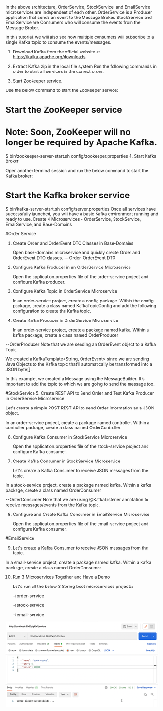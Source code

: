 In the above architecture, OrderService, StockService, and EmailService microservices are independent of each other. OrderService is a Producer application that sends an event to the Message Broker. StockService and EmailService are Consumers who will consume the events from the Message Broker.

In this tutorial, we will also see how multiple consumers will subscribe to a single Kafka topic to consume the events/messages.


1. Download Kafka from the official website at https://kafka.apache.org/downloads

2. Extract Kafka zip in the local file system
   Run the following commands in order to start all services in the correct order:

3. Start Zookeeper service.

Use the below command to start the Zookeeper service:
# Start the ZooKeeper service
# Note: Soon, ZooKeeper will no longer be required by Apache Kafka.
$ bin/zookeeper-server-start.sh config/zookeeper.properties
4. Start Kafka Broker

Open another terminal session and run the below command to start the Kafka broker:
# Start the Kafka broker service
$ bin/kafka-server-start.sh config/server.properties
Once all services have successfully launched, you will have a basic Kafka environment running and ready to use.
Create 4 Microservices - OrderService, StockService, EmailService, and Base-Domains

#Order Service
1. Create Order and OrderEvent DTO Classes in Base-Domains

   Open base-domains microservice and quickly create Order and OrderEvent DTO classes.
-- Order, OrderEvent DTO
2. Configure Kafka Producer in an OrderService Microservice

   Open the application.properties file of the order-service project and configure Kafka producer.
3. Configure Kafka Topic in OrderService Microservice

   In an order-service project, create a config package. Within the config package, create a class named KafkaTopicConfig and add the following configuration to create the Kafka topic.
4. Create Kafka Producer in OrderService Microservice

   In an order-service project, create a package named kafka. Within a kafka package, create a class named OrderProducer

--OrderProducer
Note that we are sending an OrderEvent object to a Kafka Topic.

We created a KafkaTemplate<String, OrderEvent> since we are sending Java Objects to the Kafka topic that’ll automatically be transformed into a JSON byte[].

In this example, we created a Message using the MessageBuilder. It’s important to add the topic to which we are going to send the message too.

#StockService
5. Create REST API to Send Order and Test Kafka Producer in OrderService Microservice

   Let's create a simple POST REST API to send Order information as a JSON object.

In an order-service project, create a package named controller. Within a controller package, create a class named OrderController

6. Configure Kafka Consumer in StockService Microservice

   Open the application.properties file of the stock-service project and configure Kafka consumer.

7. Create Kafka Consumer in StockService Microservice

   Let's create a Kafka Consumer to receive JSON messages from the topic.

In a stock-service project, create a package named kafka. Within a kafka package, create a class named OrderConsumer

--OrderConsumer
Note that we are using @KafkaListener annotation to receive messages/events from the Kafka topic.

8. Configure and Create Kafka Consumer in EmailService Microservice

   Open the application.properties file of the email-service project and configure Kafka consumer.

#EmailService

9. Let's create a Kafka Consumer to receive JSON messages from the topic.

In a email-service project, create a package named kafka. Within a kafka package, create a class named OrderConsumer

10. Run 3 Microservices Together and Have a Demo

    Let's run all the below 3 Spring boot microservices projects:

    ->order-service

    ->stock-service

    ->email-service

![img.png](img.png)
